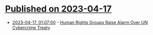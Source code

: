 # [Published on 2023-04-17](index.md)

* [2023-04-17, 01:07:00](https://soylentnews.org/article.pl?sid=23/04/15/1853212&from=rss) - [Human Rights Groups Raise Alarm Over UN Cybercrime Treaty](https://soylentnews.org/article.pl?sid=23/04/15/1853212&from=rss)
